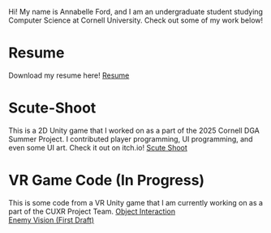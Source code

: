 Hi! My name is Annabelle Ford, and I am an undergraduate student studying Computer Science at Cornell University. Check out some of my work below!

# Resume
Download my resume here!
[Resume](more-information/resume)

# Scute-Shoot
This is a 2D Unity game that I worked on as a part of the 2025 Cornell DGA Summer Project. I contributed player programming, UI programming, and even some UI art. Check it out on itch.io!
[Scute Shoot](https://dgacornell.itch.io/scute-shoot)

# VR Game Code (In Progress)
This is some code from a VR Unity game that I am currently working on as a part of the CUXR Project Team.
[Object Interaction](https://github.com/af1799/af1799.github.io/tree/main/object-interaction)\
[Enemy Vision (First Draft)](https://github.com/af1799/af1799.github.io/tree/main/enemy-vision-first-draft)
